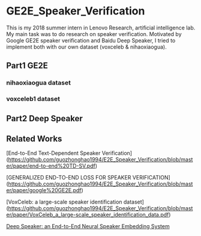 # GE2E_Speaker_Verification
This is my 2018 summer intern in Lenovo Research, artificial intelligence lab. My main task was to do research on speaker verification. Motivated by Google GE2E speaker verification and Baidu Deep Speaker, I tried to implement both with our own dataset (voxceleb & nihaoxiaogua).

## Part1 GE2E

### nihaoxiaogua dataset

### voxceleb1 dataset

## Part2 Deep Speaker

## Related Works
[End-to-End Text-Dependent Speaker Verification] (https://github.com/guozhonghao1994/E2E_Speaker_Verification/blob/master/paper/end-to-end%20TD-SV.pdf)

[GENERALIZED END-TO-END LOSS FOR SPEAKER VERIFICATION] (https://github.com/guozhonghao1994/E2E_Speaker_Verification/blob/master/paper/google%20GE2E.pdf)

[VoxCeleb: a large-scale speaker identification dataset] (https://github.com/guozhonghao1994/E2E_Speaker_Verification/blob/master/paper/VoxCeleb_a_large-scale_speaker_identification_data.pdf)

[Deep Speaker: an End-to-End Neural Speaker Embedding System](https://github.com/guozhonghao1994/E2E_Speaker_Verification/blob/master/paper/Deep_Speaker_an_End-to-End_Neural_Speaker_Embeddin.pdf)

